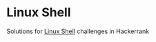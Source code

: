 # Linux Shell

Solutions for [Linux Shell](https://www.hackerrank.com/domains/shell/bash)
challenges in Hackerrank
